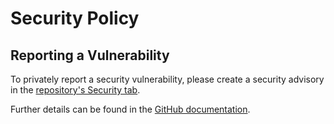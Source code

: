 # Security Policy

## Reporting a Vulnerability

To privately report a security vulnerability, please create a security advisory in the [repository's Security tab](https://github.com/App-vNext/Polly/security/advisories).

Further details can be found in the [GitHub documentation](https://docs.github.com/code-security/security-advisories/guidance-on-reporting-and-writing/privately-reporting-a-security-vulnerability).
